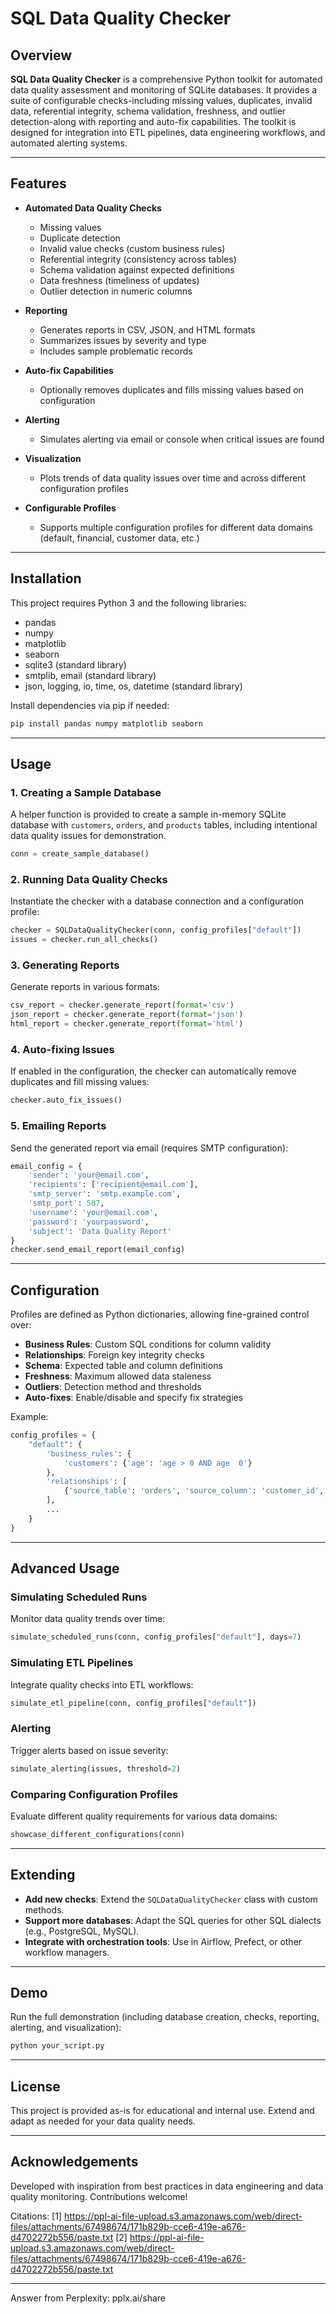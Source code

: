 # SQL Data Quality Checker

## Overview

**SQL Data Quality Checker** is a comprehensive Python toolkit for automated data quality assessment and monitoring of SQLite databases. It provides a suite of configurable checks-including missing values, duplicates, invalid data, referential integrity, schema validation, freshness, and outlier detection-along with reporting and auto-fix capabilities. The toolkit is designed for integration into ETL pipelines, data engineering workflows, and automated alerting systems.

---

## Features

- **Automated Data Quality Checks**
  - Missing values
  - Duplicate detection
  - Invalid value checks (custom business rules)
  - Referential integrity (consistency across tables)
  - Schema validation against expected definitions
  - Data freshness (timeliness of updates)
  - Outlier detection in numeric columns

- **Reporting**
  - Generates reports in CSV, JSON, and HTML formats
  - Summarizes issues by severity and type
  - Includes sample problematic records

- **Auto-fix Capabilities**
  - Optionally removes duplicates and fills missing values based on configuration

- **Alerting**
  - Simulates alerting via email or console when critical issues are found

- **Visualization**
  - Plots trends of data quality issues over time and across different configuration profiles

- **Configurable Profiles**
  - Supports multiple configuration profiles for different data domains (default, financial, customer data, etc.)

---

## Installation

This project requires Python 3 and the following libraries:
- pandas
- numpy
- matplotlib
- seaborn
- sqlite3 (standard library)
- smtplib, email (standard library)
- json, logging, io, time, os, datetime (standard library)

Install dependencies via pip if needed:
```bash
pip install pandas numpy matplotlib seaborn
```

---

## Usage

### 1. Creating a Sample Database

A helper function is provided to create a sample in-memory SQLite database with `customers`, `orders`, and `products` tables, including intentional data quality issues for demonstration.

```python
conn = create_sample_database()
```

### 2. Running Data Quality Checks

Instantiate the checker with a database connection and a configuration profile:

```python
checker = SQLDataQualityChecker(conn, config_profiles["default"])
issues = checker.run_all_checks()
```

### 3. Generating Reports

Generate reports in various formats:

```python
csv_report = checker.generate_report(format='csv')
json_report = checker.generate_report(format='json')
html_report = checker.generate_report(format='html')
```

### 4. Auto-fixing Issues

If enabled in the configuration, the checker can automatically remove duplicates and fill missing values:

```python
checker.auto_fix_issues()
```

### 5. Emailing Reports

Send the generated report via email (requires SMTP configuration):

```python
email_config = {
    'sender': 'your@email.com',
    'recipients': ['recipient@email.com'],
    'smtp_server': 'smtp.example.com',
    'smtp_port': 587,
    'username': 'your@email.com',
    'password': 'yourpassword',
    'subject': 'Data Quality Report'
}
checker.send_email_report(email_config)
```

---

## Configuration

Profiles are defined as Python dictionaries, allowing fine-grained control over:

- **Business Rules**: Custom SQL conditions for column validity
- **Relationships**: Foreign key integrity checks
- **Schema**: Expected table and column definitions
- **Freshness**: Maximum allowed data staleness
- **Outliers**: Detection method and thresholds
- **Auto-fixes**: Enable/disable and specify fix strategies

Example:
```python
config_profiles = {
    "default": {
        'business_rules': {
            'customers': {'age': 'age > 0 AND age  0'}
        },
        'relationships': [
            {'source_table': 'orders', 'source_column': 'customer_id', 'target_table': 'customers', 'target_column': 'id'}
        ],
        ...
    }
}
```

---

## Advanced Usage

### Simulating Scheduled Runs

Monitor data quality trends over time:

```python
simulate_scheduled_runs(conn, config_profiles["default"], days=7)
```

### Simulating ETL Pipelines

Integrate quality checks into ETL workflows:

```python
simulate_etl_pipeline(conn, config_profiles["default"])
```

### Alerting

Trigger alerts based on issue severity:

```python
simulate_alerting(issues, threshold=2)
```

### Comparing Configuration Profiles

Evaluate different quality requirements for various data domains:

```python
showcase_different_configurations(conn)
```

---

## Extending

- **Add new checks**: Extend the `SQLDataQualityChecker` class with custom methods.
- **Support more databases**: Adapt the SQL queries for other SQL dialects (e.g., PostgreSQL, MySQL).
- **Integrate with orchestration tools**: Use in Airflow, Prefect, or other workflow managers.

---

## Demo

Run the full demonstration (including database creation, checks, reporting, alerting, and visualization):

```bash
python your_script.py
```

---

## License

This project is provided as-is for educational and internal use. Extend and adapt as needed for your data quality needs.

---

## Acknowledgements

Developed with inspiration from best practices in data engineering and data quality monitoring. Contributions welcome!

Citations:
[1] https://ppl-ai-file-upload.s3.amazonaws.com/web/direct-files/attachments/67498674/171b829b-cce6-419e-a676-d4702272b556/paste.txt
[2] https://ppl-ai-file-upload.s3.amazonaws.com/web/direct-files/attachments/67498674/171b829b-cce6-419e-a676-d4702272b556/paste.txt

---
Answer from Perplexity: pplx.ai/share
